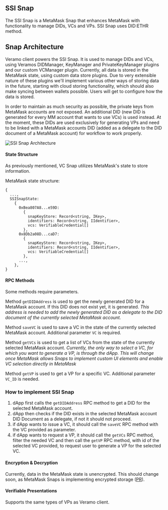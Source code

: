 ## SSI Snap

The SSI Snap is a MetaMask Snap that enhances MetaMask with functionality to manage DIDs, VCs and VPs. SSI Snap uses DID:ETHR method.

## Snap Architecture

Veramo client powers the SSI Snap. It is used to manage DIDs and VCs, using Veramos DIDManager, KeyManager and PrivateKeyManager plugins and our custom VCManager plugin. Currently, all data is stored in the MetaMask state, using custom data store plugins. Due to very extensible nature of these plugins we'll implement various other ways of storing data in the future, starting with cloud storing functionality, which should also make syncing between wallets possible. Users will get to configure how the data is stored.

In order to maintain as much security as possible, the private keys from MetaMask accounts are not exposed. An additional DID (new DID is generated for every MM account that wants to use VCs) is used instead. At the moment, these DIDs are used exclusively for generating VPs and need to be linked with a MetaMask accounts DID (added as a delegate to the DID document of a MetaMask account) for workflow to work properly.

![SSI Snap Architecture](https://i.imgur.com/YiAnoly.png)

#### State Structure

As previously mentioned, VC Snap utilizes MetaMask's state to store information.

MetaMask state structure:

```
{
  ...,
  SSISnapState:
    {
      0xBea807A8...e59D:
        {
          snapKeyStore: Record<string, IKey>,
          identifiers: Record<string, IIdentifier>,
          vcs: VerifiableCredential[]
        },
      0x8Db2a08D...caD7:
        {
          snapKeyStore: Record<string, IKey>,
          identifiers: Record<string, IIdentifier>,
          vcs: VerifiableCredential[]
        },
      ...,
    },
}
```

#### RPC Methods

Some methods require parameters.

Method `getDIDAddress` is used to get the newly generated DID for a MetaMask account. If this DID does not exist yet, it is generated. <i>This address is needed to add the newly generated DID as a delegate to the DID document of the currently selected MetaMask account. </i>

Method `saveVC` is used to save a VC in the state of the currently selected MetaMask account. Additional parameter `VC` is required.

Method `getVCs` is used to get a list of VCs from the state of the currently selected MetaMask account. <i> Currently, the only way to select a VC, for which you want to generate a VP, is through the dApp. This will change once MetaMask allows Snaps to implement custom UI elements and enable VC selection directly in MetaMask </i>

Method `getVP` is used to get a VP for a specific VC. Additional parameter `VC_ID` is needed.

### How to implement SSI Snap

1. dApp first calls the `getDIDAddress` RPC method to get a DID for the selected MetaMask account.
2. dApp then checks if the DID exists in the selected MetaMask account DID Document as a delegate, if not it should not proceed.
3. if dApp wants to issue a VC, it should call the `saveVC` RPC method with the VC provided as parameter.
4. if dApp wants to request a VP, it should call the `getVCs` RPC method, filter the needed VC and then call the `getVP` RPC method, with id of the selected VC provided, to request user to generate a VP for the selected VC.

#### Encryption & Decryption

Currently, data in the MetaMask state is unencrypted. This should change soon, as MetaMask Snaps is implementing encrypted storage ([PR](https://github.com/MetaMask/snaps-skunkworks/pull/369)).

#### Verifiable Presentations

Supports the same types of VPs as Veramo client.
